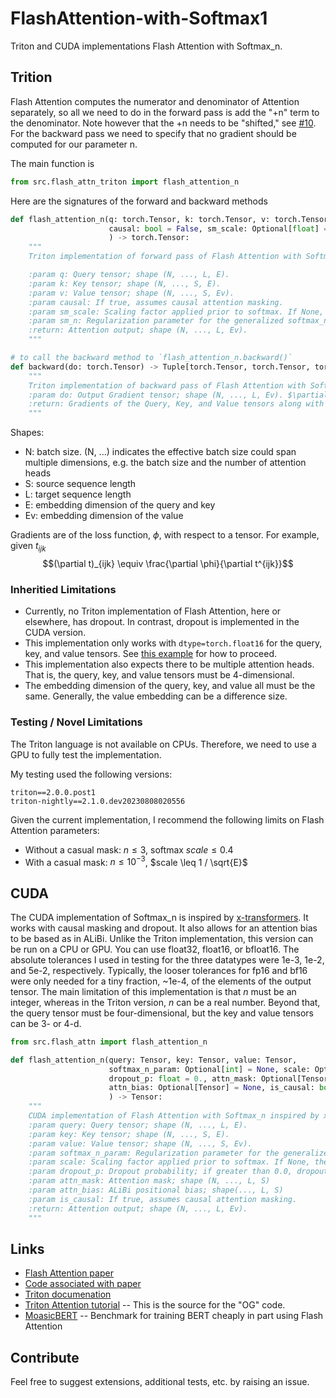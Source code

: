 # FlashAttention-with-Softmax1

Triton and CUDA implementations Flash Attention with Softmax_n.

## Trition
Flash Attention computes the numerator and denominator of Attention separately, so all we need to do in the forward pass is add the "+n" term to the denominator.
Note however that the +n needs to be "shifted," see [#10](https://github.com/softmax1/softmax1/issues/10).
For the backward pass we need to specify that no gradient should be computed for our parameter n.

The main function is

```python
from src.flash_attn_triton import flash_attention_n
```
Here are the signatures of the forward and backward methods
```python
def flash_attention_n(q: torch.Tensor, k: torch.Tensor, v: torch.Tensor, 
                      causal: bool = False, sm_scale: Optional[float] = None, sm_n: Optional[float] = None
                      ) -> torch.Tensor:
    """
    Triton implementation of forward pass of Flash Attention with Softmax_n

    :param q: Query tensor; shape (N, ..., L, E).
    :param k: Key tensor; shape (N, ..., S, E).
    :param v: Value tensor; shape (N, ..., S, Ev).
    :param causal: If true, assumes causal attention masking.
    :param sm_scale: Scaling factor applied prior to softmax. If None, the default value is set to 1 / sqrt(E).
    :param sm_n: Regularization parameter for the generalized softmax_n.
    :return: Attention output; shape (N, ..., L, Ev).
    """

# to call the backward method to `flash_attention_n.backward()`
def backward(do: torch.Tensor) -> Tuple[torch.Tensor, torch.Tensor, torch.Tensor, None, None]:
    """
    Triton implementation of backward pass of Flash Attention with Softmax_1
    :param do: Output Gradient tensor; shape (N, ..., L, Ev). $\partial \phi / \partial \vec{o}$ where $\phi$ is the loss function
    :return: Gradients of the Query, Key, and Value tensors along with two null values.
    """
```

Shapes:
- N: batch size. (N, ...) indicates the effective batch size could span multiple dimensions, e.g. the batch size and the number of attention heads
- S: source sequence length
- L: target sequence length
- E: embedding dimension of the query and key
- Ev: embedding dimension of the value

Gradients are of the loss function, $\phi$, with respect to a tensor. For example, given $t_{ijk}$
$$(\partial t)_{ijk} \equiv \frac{\partial \phi}{\partial t^{ijk}}$$

### Inheritied Limitations

- Currently, no Triton implementation of Flash Attention, here or elsewhere, has dropout. In contrast, dropout is implemented in the CUDA version.
- This implementation only works with `dtype=torch.float16` for the query, key, and value tensors. See [this example](https://github.com/mosaicml/examples/blob/a18e2c0db226b7118ed7ebbaecd8edb57dc59335/examples/benchmarks/bert/src/bert_layers.py#L230) for how to proceed.
- This implementation also expects there to be multiple attention heads. That is, the query, key, and value tensors must be 4-dimensional.
- The embedding dimension of the query, key, and value all must be the same. Generally, the value embedding can be a difference size.

### Testing / Novel Limitations
The Triton language is not available on CPUs.
Therefore, we need to use a GPU to fully test the implementation.

My testing used the following versions:
```
triton==2.0.0.post1
triton-nightly==2.1.0.dev20230808020556
```

Given the current implementation, I recommend the following limits on Flash Attention parameters:
- Without a casual mask: $n \leq 3$, softmax $scale \leq 0.4$
- With a casual mask: $n \leq 10^{-3}$, $scale \leq 1 / \sqrt{E}$

## CUDA

The CUDA implementation of Softmax_n is inspired by [x-transformers](https://github.com/lucidrains/x-transformers/blob/6867e9ac8a93f4844d70208c23cfd50cbc48485c/x_transformers/attend.py#L133).
It works with causal masking and dropout.
It also allows for an attention bias to be based as in ALiBi.
Unlike the Triton implementation, this version can be run on a CPU or GPU. 
You can use float32, float16, or bfloat16.
The absolute tolerances I used in testing for the three datatypes were 1e-3, 1e-2, and 5e-2, respectively.
Typically, the looser tolerances for fp16 and bf16 were only needed for a tiny fraction, ~1e-4,  of the elements of the output tensor.
The main limitation of this implementation is that _n_ must be an integer, whereas in the Triton version, _n_ can be a real number.
Beyond that, the query tensor must be four-dimensional, but the key and value tensors can be 3- or 4-d.

```python
from src.flash_attn import flash_attention_n

def flash_attention_n(query: Tensor, key: Tensor, value: Tensor,
                      softmax_n_param: Optional[int] = None, scale: Optional[float] = None, 
                      dropout_p: float = 0., attn_mask: Optional[Tensor] = None, 
                      attn_bias: Optional[Tensor] = None, is_causal: bool = False
                      ) -> Tensor:
    """
    CUDA implementation of Flash Attention with Softmax_n inspired by x-transformers
    :param query: Query tensor; shape (N, ..., L, E).
    :param key: Key tensor; shape (N, ..., S, E).
    :param value: Value tensor; shape (N, ..., S, Ev).
    :param softmax_n_param: Regularization parameter for the generalized softmax_n.
    :param scale: Scaling factor applied prior to softmax. If None, the default value is set to 1 / sqrt(E).
    :param dropout_p: Dropout probability; if greater than 0.0, dropout is applied
    :param attn_mask: Attention mask; shape (N, ..., L, S)
    :param attn_bias: ALiBi positional bias; shape(..., L, S)
    :param is_causal: If true, assumes causal attention masking.
    :return: Attention output; shape (N, ..., L, Ev).
    """
```


## Links
- [Flash Attention paper](https://arxiv.org/abs/2205.14135)
- [Code associated with paper](https://github.com/Dao-AILab/flash-attention/tree/main)
- [Triton documenation](https://triton-lang.org/main/index.html)
- [Triton Attention tutorial](https://github.com/openai/triton/blob/main/python/tutorials/06-fused-attention.py) -- This is the source for the "OG" code.
- [MoasicBERT](https://github.com/mosaicml/examples/tree/845bfe23c77316264d5dd6e2a6b7c46cefa4519a/examples/benchmarks/bert) -- Benchmark for training BERT cheaply in part using Flash Attention

## Contribute
Feel free to suggest extensions, additional tests, etc. by raising an issue.
